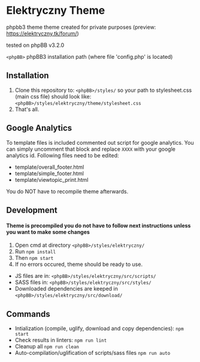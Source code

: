 # Elektryczny Theme

phpbb3 theme
theme created for private purposes (preview: https://elektryczny.tk/forum/)

tested on phpBB v3.2.0

`<phpBB>` phpBB3 installation path (where file 'config.php' is located)

## Installation

1. Clone this repository to:
	`<phpBB>/styles/`
	so your path to stylesheet.css (main css file) should look like:
	`<phpBB>/styles/elektryczny/theme/stylesheet.css`
2. That's all.

## Google Analytics

To template files is included commented out script for google analytics.
You can simply uncomment that block and replace `XXXX` with your google analytics id.
Following files need to be edited:
- template/overall_footer.html
- template/simple_footer.html
- template/viewtopic_print.html

You do NOT have to recompile theme afterwards.

## Development

#### Theme is precompiled you do not have to follow next instructions unless you want to make some changes

1. Open cmd at directory
	`<phpBB>/styles/elektryczny/` 
2. Run
	`npm install`
3. Then
	`npm start`
4. If no errors occured, theme should be ready to use.

- JS files are in:
	`<phpBB>/styles/elektryczny/src/scripts/`
- SASS files in:
	`<phpBB>/styles/elektryczny/src/styles/`
- Downloaded dependencies are keeped in
	`<phpBB>/styles/elektryczny/src/download/`
	
## Commands

- Intialization (compile, uglify, download and copy dependencies):
	`npm start`
- Check results in linters:
	`npm run lint`
- Cleanup all 
	`npm run clean`
- Auto-compilation/uglification of scripts/sass files
	`npm run auto`
